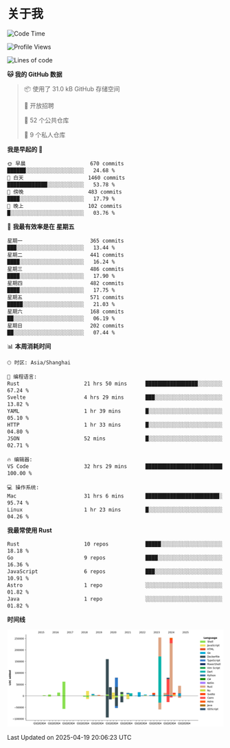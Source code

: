 # 关于我

<!--START_SECTION:waka-->
![Code Time](http://img.shields.io/badge/Code%20Time-3%2C696%20hrs%205%20mins-blue)

![Profile Views](http://img.shields.io/badge/%E4%B8%AA%E4%BA%BA%E8%B5%84%E6%96%99%E8%A7%82%E7%9C%8B%E6%AC%A1%E6%95%B0-0-blue)

![Lines of code](https://img.shields.io/badge/%E4%BB%8E%E3%80%8CHello%20World%E3%80%8D%E8%B5%B7%E6%88%91%E5%B7%B2%E7%BB%8F%E5%86%99%E4%BA%86-1.1%20million%20%E8%A1%8C%E4%BB%A3%E7%A0%81-blue)

**🐱 我的 GitHub 数据** 

> 📦  使用了 31.0 kB GitHub 存储空间 
 > 
> 💼 开放招聘
 > 
> 📜 52 个公共仓库 
 > 
> 🔑 9 个私人仓库 
 > 
**我是早起的 🐤** 

```text
🌞 早晨                     670 commits         ██████░░░░░░░░░░░░░░░░░░░   24.68 % 
🌆 白天                     1460 commits        █████████████░░░░░░░░░░░░   53.78 % 
🌃 傍晚                     483 commits         ████░░░░░░░░░░░░░░░░░░░░░   17.79 % 
🌙 晚上                     102 commits         █░░░░░░░░░░░░░░░░░░░░░░░░   03.76 % 
```
📅 **我最有效率是在 星期五** 

```text
星期一                      365 commits         ███░░░░░░░░░░░░░░░░░░░░░░   13.44 % 
星期二                      441 commits         ████░░░░░░░░░░░░░░░░░░░░░   16.24 % 
星期三                      486 commits         ████░░░░░░░░░░░░░░░░░░░░░   17.90 % 
星期四                      482 commits         ████░░░░░░░░░░░░░░░░░░░░░   17.75 % 
星期五                      571 commits         █████░░░░░░░░░░░░░░░░░░░░   21.03 % 
星期六                      168 commits         ██░░░░░░░░░░░░░░░░░░░░░░░   06.19 % 
星期日                      202 commits         ██░░░░░░░░░░░░░░░░░░░░░░░   07.44 % 
```


📊 **本周消耗时间** 

```text
🕑︎ 时区: Asia/Shanghai

💬 编程语言: 
Rust                     21 hrs 50 mins      █████████████████░░░░░░░░   67.24 % 
Svelte                   4 hrs 29 mins       ███░░░░░░░░░░░░░░░░░░░░░░   13.82 % 
YAML                     1 hr 39 mins        █░░░░░░░░░░░░░░░░░░░░░░░░   05.10 % 
HTTP                     1 hr 33 mins        █░░░░░░░░░░░░░░░░░░░░░░░░   04.80 % 
JSON                     52 mins             █░░░░░░░░░░░░░░░░░░░░░░░░   02.71 % 

🔥 编辑器: 
VS Code                  32 hrs 29 mins      █████████████████████████   100.00 % 

💻 操作系统: 
Mac                      31 hrs 6 mins       ████████████████████████░   95.74 % 
Linux                    1 hr 23 mins        █░░░░░░░░░░░░░░░░░░░░░░░░   04.26 % 
```

**我最常使用 Rust** 

```text
Rust                     10 repos            █████░░░░░░░░░░░░░░░░░░░░   18.18 % 
Go                       9 repos             ████░░░░░░░░░░░░░░░░░░░░░   16.36 % 
JavaScript               6 repos             ███░░░░░░░░░░░░░░░░░░░░░░   10.91 % 
Astro                    1 repo              ░░░░░░░░░░░░░░░░░░░░░░░░░   01.82 % 
Java                     1 repo              ░░░░░░░░░░░░░░░░░░░░░░░░░   01.82 % 
```



**时间线**

![Lines of Code chart](https://raw.githubusercontent.com/catusax/catusax/master/assets/bar_graph.png)


 Last Updated on 2025-04-19 20:06:23 UTC
<!--END_SECTION:waka-->
